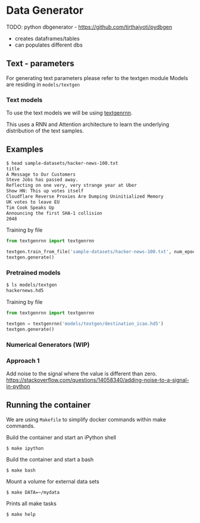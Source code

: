 # Data Generator

TODO:
python dbgenerator - https://github.com/tirthajyoti/pydbgen
- creates dataframes/tables
- can populates different dbs

## Text - parameters
For generating text parameters please refer to the textgen module
Models are residing in `models/textgen`

### Text models
To use the text models we will be using [textgenrnn](https://github.com/minimaxir/textgenrnn).

This uses a RNN and Attention architecture to learn the underlying distribution of the text samples.

## Examples

```bash
$ head sample-datasets/hacker-news-100.txt
title
A Message to Our Customers
Steve Jobs has passed away.
Reflecting on one very, very strange year at Uber
Show HN: This up votes itself
Cloudflare Reverse Proxies Are Dumping Uninitialized Memory
UK votes to leave EU
Tim Cook Speaks Up
Announcing the first SHA-1 collision
2048
```

Training by file
```python
from textgenrnn import textgenrnn

textgen.train_from_file('sample-datasets/hacker-news-100.txt', num_epochs=1)
textgen.generate()
```

### Pretrained models

```bash
$ ls models/textgen
hackernews.hd5
```

Training by file
```python
from textgenrnn import textgenrnn

textgen = textgenrnn('models/textgen/destination_icao.hd5')
textgen.generate()
```


### Numerical Generators (WIP)


### Approach 1
Add noise to the signal where the value is different than zero.
https://stackoverflow.com/questions/14058340/adding-noise-to-a-signal-in-python

## Running the container

We are using `Makefile` to simplify docker commands within make commands.

Build the container and start an iPython shell

    $ make ipython

Build the container and start a bash

    $ make bash

Mount a volume for external data sets

    $ make DATA=~/mydata

Prints all make tasks

    $ make help
